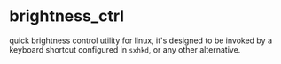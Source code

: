 # brightness_ctrl
quick brightness control utility for linux, it's designed to be invoked by a keyboard shortcut configured in `sxhkd`, or any other alternative. 

